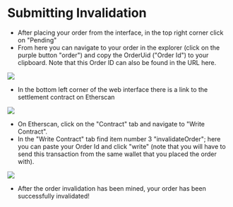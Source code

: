 # Submitting Invalidation

* After placing your order from the interface, in the top right corner click on "Pending"
* From here you can navigate to your order in the explorer (click on the purple button "order") and copy the OrderUid ("Order Id") to your clipboard. Note that this Order ID can also be found in the URL here.

![](https://lh5.googleusercontent.com/d8DeXt2jNhW9g5Mru6PkzOS-JdSFfRXBUZDowG4ZNQvI3Xn6\_lahACWNQB9LVZS0xWfKCpNADSqNsKbm6Sn7nzVecFqMC8QnlPDyp\_6fyg5atm-8IbSxkkYzCvk-fqsqfzw2u5xI)

* In the bottom left corner of the web interface there is a link to the settlement contract on Etherscan

![](https://lh4.googleusercontent.com/\_STDY7a2verH4wBQzFeK2JLrFd3nIe3nIjXD24IR75moyeXAVz980h82V05esLckgzJOEbdUOdcdnl4tEkMcn6ARnJaU4eKFxHp0ZMiznX3vTx7VH1aRJlHm0rxJbgY1M3t3DqEj)

* On Etherscan, click on the "Contract" tab and navigate to "Write Contract".
* In the "Write Contract" tab find item number 3 "invalidateOrder"; here you can paste your Order Id and click "write" (note that you will have to send this transaction from the same wallet that you placed the order with).

![](https://lh4.googleusercontent.com/aqYQl6-6Ijy\_C5V56SpOcm3aYpLj6kBaCgYwER34lS0fxFmEEnv3IuLBKpRdhSfvzFFecaR\_vv6skmvctcg1uLbyEnBEg0Yf2GRe4PWWbjqEMQXkgsHDcCo7-qY5CXV\_hL1EwKV1)

* After the order invalidation has been mined, your order has been successfully invalidated!
